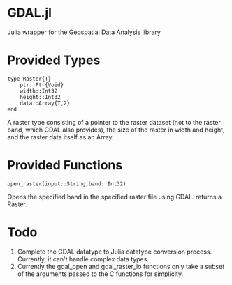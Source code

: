 GDAL.jl
=======

Julia wrapper for the Geospatial Data Analysis library

# Provided Types #

	type Raster{T}
		ptr::Ptr{Void}
		width::Int32
		height::Int32
		data::Array{T,2}
	end

A raster type consisting of a pointer to the raster dataset (not to the raster band, which GDAL also provides), the size of the raster in width and height, and the raster data itself as an Array.

# Provided Functions #

	open_raster(input::String,band::Int32)

Opens the specified band in the specified raster file using GDAL. returns a Raster.

# Todo #

1. Complete the GDAL datatype to Julia datatype conversion process. Currently, it can't handle complex data types.
2. Currently the gdal_open and gdal_raster_io functions only take a subset of the arguments passed to the C functions for simplicity.


		

